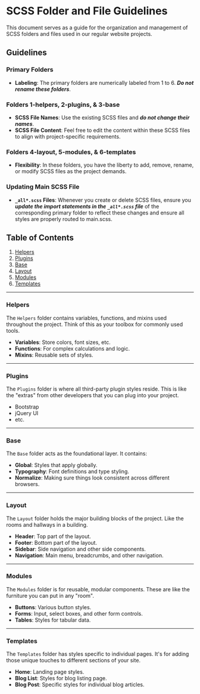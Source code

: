 # SCSS Folder and File Guidelines

This document serves as a guide for the organization and management of SCSS folders and files used in our regular website projects.

## Guidelines

### Primary Folders

- **Labeling**: The primary folders are numerically labeled from 1 to 6. **_Do not rename these folders_**.

### Folders 1-helpers, 2-plugins, & 3-base

- **SCSS File Names**: Use the existing SCSS files and **_do not change their names_**.
- **SCSS File Content**: Feel free to edit the content within these SCSS files to align with project-specific requirements.

### Folders 4-layout, 5-modules, & 6-templates

- **Flexibility**: In these folders, you have the liberty to add, remove, rename, or modify SCSS files as the project demands.

### Updating Main SCSS File

- **`_all*.scss` Files**: Whenever you create or delete SCSS files, ensure you **_update the import statements in the `_all*.scss` file_** of the corresponding primary folder to reflect these changes and ensure all styles are properly routed to main.scss.

## Table of Contents

1. [Helpers](#helpers)
2. [Plugins](#plugins)
3. [Base](#base)
4. [Layout](#layout)
5. [Modules](#modules)
6. [Templates](#templates)

---

### Helpers

The `Helpers` folder contains variables, functions, and mixins used throughout the project. Think of this as your toolbox for commonly used tools.

- **Variables**: Store colors, font sizes, etc.
- **Functions**: For complex calculations and logic.
- **Mixins**: Reusable sets of styles.

---

### Plugins

The `Plugins` folder is where all third-party plugin styles reside. This is like the "extras" from other developers that you can plug into your project.

- Bootstrap
- jQuery UI
- etc.

---

### Base

The `Base` folder acts as the foundational layer. It contains:

- **Global**: Styles that apply globally.
- **Typography**: Font definitions and type styling.
- **Normalize**: Making sure things look consistent across different browsers.

---

### Layout

The `Layout` folder holds the major building blocks of the project. Like the rooms and hallways in a building.

- **Header**: Top part of the layout.
- **Footer**: Bottom part of the layout.
- **Sidebar**: Side navigation and other side components.
- **Navigation**: Main menu, breadcrumbs, and other navigation.

---

### Modules

The `Modules` folder is for reusable, modular components. These are like the furniture you can put in any "room".

- **Buttons**: Various button styles.
- **Forms**: Input, select boxes, and other form controls.
- **Tables**: Styles for tabular data.

---

### Templates

The `Templates` folder has styles specific to individual pages. It's for adding those unique touches to different sections of your site.

- **Home**: Landing page styles.
- **Blog List**: Styles for blog listing page.
- **Blog Post**: Specific styles for individual blog articles.
